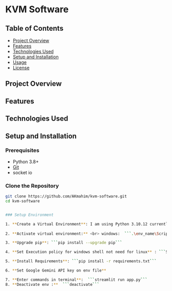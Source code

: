 # KVM Software



## Table of Contents
- [Project Overview](#project-overview)
- [Features](#features)
- [Technologies Used](#technologies-used)
- [Setup and Installation](#setup-and-installation)
- [Usage](#usage)
- [License](#license)

## Project Overview



## Features



## Technologies Used



## Setup and Installation

### Prerequisites
- Python 3.8+
- [Git](https://git-scm.com/)
- socket io

### Clone the Repository

```bash
git clone https://github.com/AKmahim/kvm-software.git
cd kvm-software


### Setup Environment

1. **Create a Virtual Environment**: I am using Python 3.10.12 currently    <br> windows: ```python -m venv env_name``` <br> linux: ```python3 -m venv env_name```
 
2. **Activate virtual environment:** <br> windows:  ```.\env_name\Scripts\activate``` (you need to disable shell script warning first using ```Set-ExecutionPolicy -Scope Process -ExecutionPolicy Bypass``` ) <br> Linux: ```source env_name/bin/activate```

3. **Upgrade pip**: ```pip install --upgrade pip```

4. **Set Execution policy for windows shell not need for linux** : ```Set-ExecutionPolicy -Scope Process -ExecutionPolicy Bypass```

5. **Install Requirements**: ```pip install -r requirements.txt``` 

6. **Set Google Gemini API key on env file**

7. **Enter commands in terminal**:  ```streamlit run app.py```
8. **Deactivate env :**  ```deactivate```